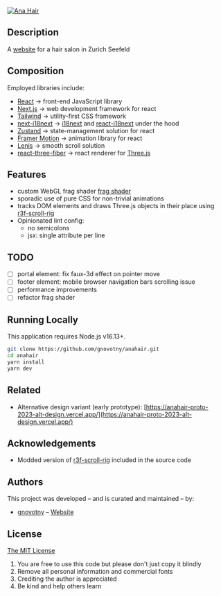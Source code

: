 [![Ana Hair](https://www.ananovotny.ch/icons/android-chrome-192x192.png)](https://www.ananovotny.ch)

## Description

A [website](https://www.ananovotny.ch) for a hair salon in Zurich Seefeld


## Composition

Employed libraries include:

- [React](https://nextjs.org) -> front-end JavaScript library
- [Next.js](https://nextjs.org) -> web development framework for react
- [Tailwind](https://tailwindcss.com/) -> utility-first CSS framework
- [next-i18next](https://github.com/i18next/next-i18next) -> [i18next](https://www.i18next.com/) and [react-i18next](https://github.com/i18next/react-i18next) under the hood
- [Zustand](https://github.com/pmndrs/zustand) -> state-management solution for react
- [Framer Motion](https://www.framer.com/motion/) -> animation library for react
- [Lenis](https://github.com/studio-freight/lenis) -> smooth scroll solution
- [react-three-fiber](https://github.com/pmndrs/react-three-fiber) -> react renderer for [Three.js](https://threejs.org/)

## Features

- custom WebGL frag shader [frag shader](./src/components/layout/views/portal/scene/shaders/fragment.glsl)
- sporadic use of pure CSS for non-trivial animations
- tracks DOM elements and draws Three.js objects in their place using [r3f-scroll-rig](https://github.com/14islands/r3f-scroll-rig)
- Opinionated lint config:
  - no semicolons
  - jsx: single attribute per line


## TODO

- [ ] portal element: fix faux-3d effect on pointer move
- [ ] footer element: mobile browser navigation bars scrolling issue
- [ ] performance improvements
- [ ] refactor frag shader

## Running Locally

This application requires Node.js v16.13+.

```bash
git clone https://github.com/gnovotny/anahair.git
cd anahair
yarn install
yarn dev
```
## Related

- Alternative design variant (early prototype): [https://anahair-proto-2023-alt-design.vercel.app/](https://anahair-proto-2023-alt-design.vercel.app/)

## Acknowledgements

- Modded version of [r3f-scroll-rig](https://github.com/14islands/r3f-scroll-rig) included in the source code

## Authors

This project was developed – and is curated and maintained – by:

- [gnovotny](https://github.com/gnovotny) – [Website](https://gnovotny.ch)

## License

[The MIT License](https://opensource.org/licenses/MIT)

1. You are free to use this code but please don't just copy it blindly
2. Remove all personal information and commercial fonts
3. Crediting the author is appreciated
4. Be kind and help others learn

